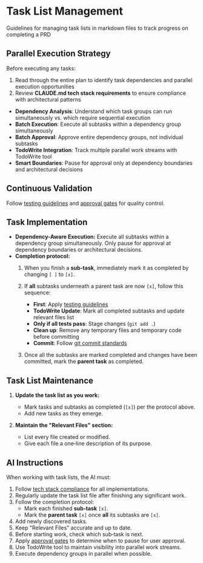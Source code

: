 # Task List Management

Guidelines for managing task lists in markdown files to track progress on completing a PRD

## Parallel Execution Strategy

Before executing any tasks:
1. Read through the entire plan to identify task dependencies and parallel execution opportunities
2. Review **CLAUDE.md tech stack requirements** to ensure compliance with architectural patterns

- **Dependency Analysis**: Understand which task groups can run simultaneously vs. which require sequential execution
- **Batch Execution**: Execute all subtasks within a dependency group simultaneously  
- **Batch Approval**: Approve entire dependency groups, not individual subtasks
- **TodoWrite Integration**: Track multiple parallel work streams with TodoWrite tool
- **Smart Boundaries**: Pause for approval only at dependency boundaries and architectural decisions

## Continuous Validation

Follow [testing guidelines](protocols/testing-guidelines.md) and [approval gates](protocols/approval-gates.md) for quality control.

## Task Implementation

- **Dependency-Aware Execution:** Execute all subtasks within a dependency group simultaneously. Only pause for approval at dependency boundaries or architectural decisions.
- **Completion protocol:**  
  1. When you finish a **sub‑task**, immediately mark it as completed by changing `[ ]` to `[x]`.
  2. If **all** subtasks underneath a parent task are now `[x]`, follow this sequence:
     - **First**: Apply [testing guidelines](protocols/testing-guidelines.md) 
     - **TodoWrite Update**: Mark all completed subtasks and update relevant files list
     - **Only if all tests pass**: Stage changes (`git add .`)
     - **Clean up**: Remove any temporary files and temporary code before committing
     - **Commit**: Follow [git commit standards](protocols/git-commit-standards.md)

  3. Once all the subtasks are marked completed and changes have been committed, mark the **parent task** as completed.

## Task List Maintenance

1. **Update the task list as you work:**
   - Mark tasks and subtasks as completed (`[x]`) per the protocol above.
   - Add new tasks as they emerge.

2. **Maintain the "Relevant Files" section:**
   - List every file created or modified.
   - Give each file a one‑line description of its purpose.

## AI Instructions

When working with task lists, the AI must:

1. Follow [tech stack compliance](protocols/tech-stack-compliance.md) for all implementations.
2. Regularly update the task list file after finishing any significant work.
3. Follow the completion protocol:
   - Mark each finished **sub‑task** `[x]`.
   - Mark the **parent task** `[x]` once **all** its subtasks are `[x]`.
4. Add newly discovered tasks.
5. Keep "Relevant Files" accurate and up to date.
6. Before starting work, check which sub‑task is next.
7. Apply [approval gates](protocols/approval-gates.md) to determine when to pause for user approval.
8. Use TodoWrite tool to maintain visibility into parallel work streams.
9. Execute dependency groups in parallel when possible.

